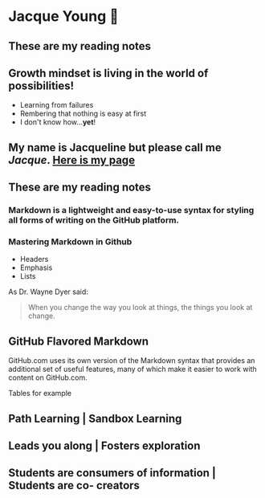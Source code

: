 # Jacque Young :metal:
## These are my reading notes

## Growth mindset is living in the world of possibilities!
- Learning from failures
- Rembering that nothing is easy at first
- I don't know how...**yet**!

## My name is Jacqueline but please call me *Jacque*.  [Here is my page](https://jyoung7834.github.io/reading-notes/)

## These are my reading notes
### Markdown is a lightweight and easy-to-use syntax for styling all forms of writing on the GitHub platform.
### Mastering Markdown in Github 

* Headers
* Emphasis
* Lists
     
As Dr. Wayne Dyer said:
> When you change the way you look at things, the things you look at change.

## GitHub Flavored Markdown
GitHub.com uses its own version of the Markdown syntax that provides an additional set of useful features, many of which make it easier to work with content on GitHub.com.

Tables
for example

Path Learning | Sandbox Learning
------------------------
Leads you along | Fosters exploration
----------------------
Students are consumers of information | Students are co- creators
-------------------
